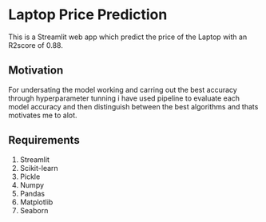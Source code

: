 # Laptop Price Prediction

This is a Streamlit web app which predict the price of the Laptop with an R2score of 0.88.

## Motivation

For undersating the model working and carring out the best accuracy through hyperparameter tunning i have used pipeline to evaluate each model accuracy and then distinguish between the best algorithms and thats motivates me to alot.

## Requirements

1. Streamlit
2. Scikit-learn
3. Pickle
4. Numpy
5. Pandas
6. Matplotlib
7. Seaborn


